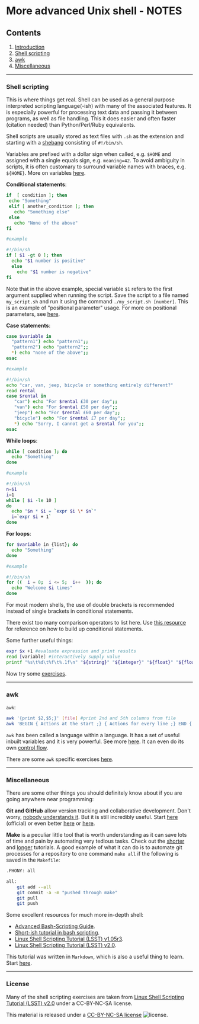 # More advanced Unix shell - NOTES

## Contents

1. [Introduction](#introduction)
2. [Shell scripting](#shell-scripting)
3. [awk](#awk)
4. [Miscellaneous](#miscellaneous)

---
### Shell scripting

This is where things get real. Shell can be used as a general purpose interpreted scripting language(-ish) with many of the associated features. It is especially powerful for processing text data and passing it between programs, as well as file handling. This it does easier and often faster (citation needed) than Python/Perl/Ruby equivalents.

Shell scripts are usually stored as text files with `.sh` as the extension and starting with a [shebang](https://en.wikipedia.org/wiki/Shebang_(Unix)) consisting of `#!/bin/sh`.

Variables are prefixed with a dollar sign when called, e.g. `$HOME` and assigned with a single equals sign, e.g. `meaning=42`. To avoid ambiguity in scripts, it is often customary to surround variable names with braces, e.g. `${HOME}`. More on variables [here](http://steve-parker.org/sh/variables1.shtml).

**Conditional statements**:
```bash
if  [ condition ]; then
 echo "Something"
 elif [ another_condition ]; then
   echo "Something else"
 else
   echo "None of the above"
fi

#example

#!/bin/sh
if [ $1 -gt 0 ]; then
  echo "$1 number is positive"
  else
    echo "$1 number is negative"
fi
```

Note that in the above example, special variable `$1` refers to the first argument supplied when running the script. Save the script to a file named `my_script.sh` and run it using the command `./my_script.sh [number]`. This is an example of "positional parameter" usage. For more on positional parameters, see [here](http://wiki.bash-hackers.org/scripting/posparams).

**Case statements**:
```bash
case $variable in
  "pattern1") echo "pattern1";;
  "pattern2") echo "pattern2";;
  *) echo "none of the above";;
esac

#example

#!/bin/sh
echo "car, van, jeep, bicycle or something entirely different?"
read rental
case $rental in
   "car") echo "For $rental £30 per day";;
   "van") echo "For $rental £50 per day";;
   "jeep") echo "For $rental £60 per day";;
   "bicycle") echo "For $rental £7 per day";;
   *) echo "Sorry, I cannot get a $rental for you";;
esac
```

**While loops**:
```bash
while [ condition ]; do
  echo "Something"
done

#example

#!/bin/sh
n=$1
i=1
while [ $i -le 10 ]
do
  echo "$n * $i = `expr $i \* $n`"
  i=`expr $i + 1`
done
```

**For loops**:
```bash
for $variable in {list}; do
  echo "Something"
done

#example

#!/bin/sh
for ((  i = 0;  i <= 5;  i++  )); do
  echo "Welcome $i times"
done
```

For most modern shells, the use of double brackets is recommended instead of single brackets in conditional statements.

There exist too many comparison operators to list here. Use [this resource](http://www.tldp.org/LDP/abs/html/tests.html) for reference on how to build up conditional statements.

Some further useful things:
```bash
expr $x +1 #evaluate expression and print results
read [variable] #interactively supply value
printf "%s\t%d\t%f\t%.1f\n" "${string}" "${integer}" "${float}" "${float.0}" #prints tab separated variables (note the specifiers) and a new line character
```

Now try some [exercises](Exercises2.md#exercises---shell-scripting).

---
### awk

`awk`:
```bash
awk '{print $2,$5;}' [file] #print 2nd and 5th columns from file
awk 'BEGIN { Actions at the start ;} { Actions for every line ;} END { Actions in the end ;}' [file] #do something, then act on every line of the file, then do something else
```
`awk` has been called a language within a language. It has a set of useful inbuilt variables and it is very powerful. See more [here](http://www.thegeekstuff.com/2010/01/awk-introduction-tutorial-7-awk-print-examples/). It can even do its own [control flow](http://www.thegeekstuff.com/2010/02/unix-awk-do-while-for-loops/).

There are some `awk` specific exercises [here](Exercises2.md#exercises---awk).

---
### Miscellaneous

There are some other things you should definitely know about if you are going anywhere near programming:

**Git and GitHub** allow version tracking and collaborative development. Don't worry, [nobody understands it](http://xkcd.com/1597/). But it is still incredibly useful. Start [here](https://try.github.io/levels/1/challenges/1) (official) or even better [here](http://rogerdudler.github.io/git-guide/) or [here](https://learnxinyminutes.com/docs/git/).

**Make** is a peculiar little tool that is worth understanding as it can save lots of time and pain by automating very tedious tasks. Check out the [shorter](http://mrbook.org/blog/tutorials/make/) and [longer](http://www.tutorialspoint.com/makefile/) tutorials. A good example of what it can do is to automate git processes for a repository to one command `make all` if the following is saved in the `Makefile`:
```bash
.PHONY: all

all:
	git add --all
	git commit -a -m "pushed through make"
	git pull
	git push
```

Some excellent resources for much more in-depth shell:
* [Advanced Bash-Scripting Guide](http://www.tldp.org/LDP/abs/html/index.html).
* [Short-ish tutorial in bash scripting](http://steve-parker.org/sh/sh.shtml).
* [Linux Shell Scripting Tutorial (LSST) v1.05r3](http://www.freeos.com/guides/lsst/).
* [Linux Shell Scripting Tutorial (LSST) v2.0](https://bash.cyberciti.biz/guide/Main_Page).

This tutorial was written in `Markdown`, which is also a useful thing to learn. Start [here](https://github.com/adam-p/markdown-here/wiki/Markdown-Cheatsheet).

---
### License

Many of the shell scripting exercises are taken from [Linux Shell Scripting Tutorial (LSST) v2.0](https://bash.cyberciti.biz/guide/Main_Page) under a CC-BY-NC-SA license.

This material is released under a
[CC-BY-NC-SA license](https://creativecommons.org/licenses/by-nc-sa/4.0/) ![license](https://licensebuttons.net/l/by-nc-sa/3.0/88x31.png).
